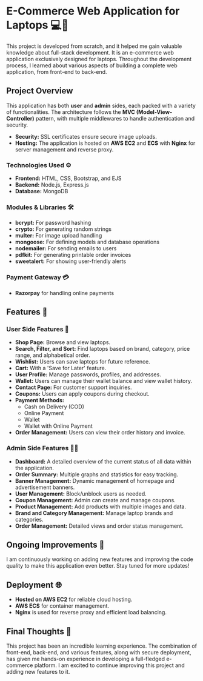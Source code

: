 # E-Commerce Web Application for Laptops 💻🛒

This project is developed from scratch, and it helped me gain valuable knowledge about full-stack development. It is an e-commerce web application exclusively designed for laptops. Throughout the development process, I learned about various aspects of building a complete web application, from front-end to back-end.

## Project Overview

This application has both **user** and **admin** sides, each packed with a variety of functionalities. The architecture follows the **MVC (Model-View-Controller)** pattern, with multiple middlewares to handle authentication and security.

- **Security:** SSL certificates ensure secure image uploads.
- **Hosting:** The application is hosted on **AWS EC2** and **ECS** with **Nginx** for server management and reverse proxy.
  
### Technologies Used ⚙️

- **Frontend:** HTML, CSS, Bootstrap, and EJS
- **Backend:** Node.js, Express.js
- **Database:** MongoDB

### Modules & Libraries 🛠️

- **bcrypt:** For password hashing
- **crypto:** For generating random strings
- **multer:** For image upload handling
- **mongoose:** For defining models and database operations
- **nodemailer:** For sending emails to users
- **pdfkit:** For generating printable order invoices
- **sweetalert:** For showing user-friendly alerts

### Payment Gateway 💳

- **Razorpay** for handling online payments

## Features 🌟

### User Side Features 👤

- **Shop Page:** Browse and view laptops.
- **Search, Filter, and Sort:** Find laptops based on brand, category, price range, and alphabetical order.
- **Wishlist:** Users can save laptops for future reference.
- **Cart:** With a 'Save for Later' feature.
- **User Profile:** Manage passwords, profiles, and addresses.
- **Wallet:** Users can manage their wallet balance and view wallet history.
- **Contact Page:** For customer support inquiries.
- **Coupons:** Users can apply coupons during checkout.
- **Payment Methods:** 
  - Cash on Delivery (COD)
  - Online Payment
  - Wallet
  - Wallet with Online Payment
- **Order Management:** Users can view their order history and invoice.

### Admin Side Features 🧑‍💼

- **Dashboard:** A detailed overview of the current status of all data within the application.
- **Order Summary:** Multiple graphs and statistics for easy tracking.
- **Banner Management:** Dynamic management of homepage and advertisement banners.
- **User Management:** Block/unblock users as needed.
- **Coupon Management:** Admin can create and manage coupons.
- **Product Management:** Add products with multiple images and data.
- **Brand and Category Management:** Manage laptop brands and categories.
- **Order Management:** Detailed views and order status management.

## Ongoing Improvements 🚀

I am continuously working on adding new features and improving the code quality to make this application even better. Stay tuned for more updates!

## Deployment 🌐

- **Hosted on AWS EC2** for reliable cloud hosting.
- **AWS ECS** for container management.
- **Nginx** is used for reverse proxy and efficient load balancing.

## Final Thoughts 💭

This project has been an incredible learning experience. The combination of front-end, back-end, and various features, along with secure deployment, has given me hands-on experience in developing a full-fledged e-commerce platform. I am excited to continue improving this project and adding new features to it.

